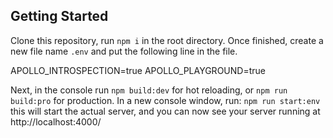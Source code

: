## Getting Started

Clone this repository, run `npm i` in the root directory. Once finished, create a new file name `.env` and put the following line in the file.

APOLLO_INTROSPECTION=true
APOLLO_PLAYGROUND=true

Next, in the console run `npm build:dev` for hot reloading, or `npm run build:pro` for production.
In a new console window, run: `npm run start:env` this will start the actual server, and you can now see your server running at http://localhost:4000/
